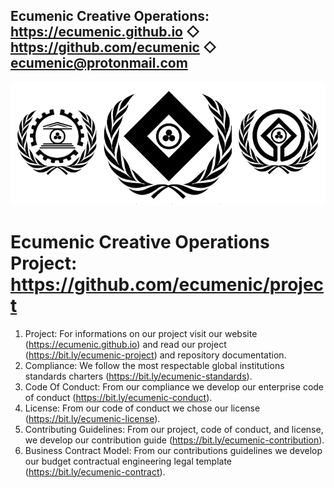 ## Ecumenic Creative Operations: https://ecumenic.github.io ◇ https://github.com/ecumenic ◇ ecumenic@protonmail.com

![Image Of Our Logo](https://github.com/ecumenic/project/blob/master/Ecumenic%20Creative%20Operations%20Logo.png)

# Ecumenic Creative Operations Project: https://github.com/ecumenic/project

1. Project: For informations on our project visit our website (https://ecumenic.github.io) and read our project (https://bit.ly/ecumenic-project) and repository documentation.
2. Compliance: We follow the most respectable global institutions standards charters (https://bit.ly/ecumenic-standards).
3. Code Of Conduct: From our compliance we develop our enterprise code of conduct (https://bit.ly/ecumenic-conduct).
4. License: From our code of conduct we chose our license (https://bit.ly/ecumenic-license).
5. Contributing Guidelines: From our project, code of conduct, and license, we develop our contribution guide (https://bit.ly/ecumenic-contribution).
6. Business Contract Model: From our contributions guidelines we develop our budget contractual engineering legal template (https://bit.ly/ecumenic-contract).

